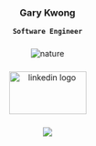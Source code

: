 <div align="center">
<h3>Gary Kwong
</div>
<div align="center">
  
   **`Software Engineer`**
 
###
  
![nature](https://github.com/kwonggary/kwonggary/assets/18409551/96e39409-3d37-4cf8-8945-43a96266eac5)
  

###

<div align="center">
  <a href="https://www.linkedin.com/in/kwonggary/" target="_blank">
    <img src="https://raw.githubusercontent.com/maurodesouza/profile-readme-generator/master/src/assets/icons/social/linkedin/default.svg" alt="linkedin logo" width="135" height="75" />
  </a>
</div>


###


<div align="center">
  <img src="https://visitor-badge.laobi.icu/badge?page_id=kwonggary.kwonggary&left_color=darkgray&right_color=black&left_text=Visits"  />
</div>


